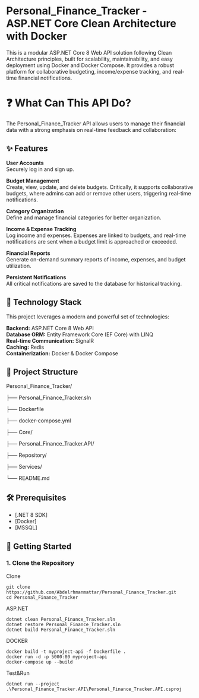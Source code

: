 # Personal_Finance_Tracker - ASP.NET Core Clean Architecture with Docker
This is a modular ASP.NET Core 8 Web API solution following Clean Architecture principles, built for scalability, maintainability, and easy deployment using Docker and Docker Compose. It provides a robust platform for collaborative budgeting, income/expense tracking, and real-time financial notifications.

# ❓ What Can This API Do?
The Personal_Finance_Tracker API allows users to manage their financial data with a strong emphasis on real-time feedback and collaboration:
## ✨ Features
**User Accounts**  
Securely log in and sign up.

**Budget Management**  
Create, view, update, and delete budgets. Critically, it supports collaborative budgets, where admins can add or remove other users, triggering real-time notifications.

**Category Organization**  
Define and manage financial categories for better organization.

**Income & Expense Tracking**  
Log income and expenses. Expenses are linked to budgets, and real-time notifications are sent when a budget limit is approached or exceeded.

**Financial Reports**  
Generate on-demand summary reports of income, expenses, and budget utilization.

**Persistent Notifications**  
All critical notifications are saved to the database for historical tracking.

##  🧰  Technology Stack

This project leverages a modern and powerful set of technologies:

**Backend:** ASP.NET Core 8 Web API  
**Database ORM:** Entity Framework Core (EF Core) with LINQ  
**Real-time Communication:** SignalR  
**Caching:** Redis  
**Containerization:** Docker & Docker Compose


## 📁 Project Structure

Personal_Finance_Tracker/

├── Personal_Finance_Tracker.sln

├── Dockerfile

├── docker-compose.yml

├── Core/

├── Personal_Finance_Tracker.API/

├── Repository/

├── Services/

└── README.md

## 🛠️ Prerequisites

- [.NET 8 SDK]
- [Docker]
- [MSSQL]

## 🚀 Getting Started

### 1. Clone the Repository
Clone
```
git clone https://github.com/Abdelrhmanmattar/Personal_Finance_Tracker.git
cd Personal_Finance_Tracker
```
ASP.NET
```
dotnet clean Personal_Finance_Tracker.sln
dotnet restore Personal_Finance_Tracker.sln
dotnet build Personal_Finance_Tracker.sln
```
DOCKER
```
docker build -t myproject-api -f Dockerfile .
docker run -d -p 5000:80 myproject-api
docker-compose up --build
```
Test&Run
```
dotnet run --project .\Personal_Finance_Tracker.API\Personal_Finance_Tracker.API.csproj

```
